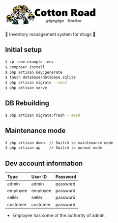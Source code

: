 <img src="logo.png" width="300">

&#x1f48a; Inventory management system for drugs &#x1f489;

## Initial setup

```bash
$ cp .env.example .env
$ composer install
$ php artisan key:generate
$ touch database/database.sqlite
$ php artisan migrate --seed
$ php artisan serve
```

## DB Rebuilding

```bash
$ php artisan migrate:fresh --seed
```

## Maintenance mode

```bash
$ php artisan down  // Switch to maintenance mode
$ php artisan up    // Switch to normal mode
```

## Dev account information

|Type|User ID|Password|
|:--|:--|:--|
|admin|admin|password|
|employee|employee|password|
|seller|seller|password|
|customer|customer|password|

* Employee has some of the authority of admin.
